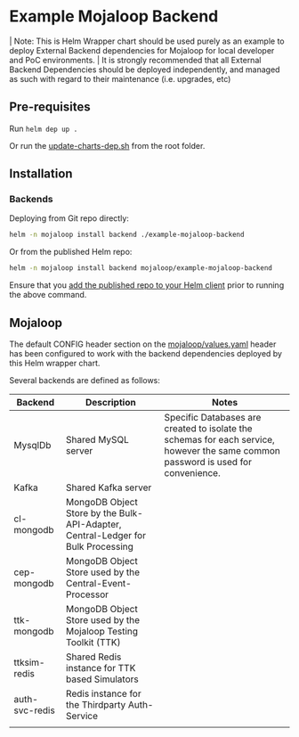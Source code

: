 # Example Mojaloop Backend

| Note: This is Helm Wrapper chart should be used purely as an example to deploy External Backend dependencies for Mojaloop for local developer and PoC environments.
| It is strongly recommended that all External Backend Dependencies should be deployed independently, and managed as such with regard to their maintenance (i.e. upgrades, etc)

## Pre-requisites

Run `helm dep up .`

Or run the [update-charts-dep.sh](../update-charts-dep.sh) from the root folder.

## Installation

### Backends

Deploying from Git repo directly:

```bash
helm -n mojaloop install backend ./example-mojaloop-backend
```

Or from the published Helm repo:

```bash
helm -n mojaloop install backend mojaloop/example-mojaloop-backend
```

Ensure that you [add the published repo to your Helm client](../README.md#configure-remote-mojaloop-helm-repo-on-your-helm-client) prior to running the above command.

## Mojaloop

The default CONFIG header section on the [mojaloop/values.yaml](../mojaloop/values.yaml) header has been configured to work with the backend dependencies deployed by this Helm wrapper chart.

Several backends are defined as follows:

|  Backend   |  Description   |  Notes   |
| --- | --- | --- |
|  MysqlDb   |  Shared MySQL server   |  Specific Databases are created to isolate the schemas for each service, however the same common password is used for convenience.   |
|  Kafka  |  Shared Kafka server   |     |
|  cl-mongodb   |  MongoDB Object Store by the Bulk-API-Adapter, Central-Ledger for Bulk Processing   |     |
|  cep-mongodb   |  MongoDB Object Store used by the Central-Event-Processor   |     |
|  ttk-mongodb   |  MongoDB Object Store used by the Mojaloop Testing Toolkit (TTK)   |     |
|  ttksim-redis   |  Shared Redis instance for TTK based Simulators   |     |
|  auth-svc-redis   |  Redis instance for the Thirdparty Auth-Service   |     |
|     |     |     |
